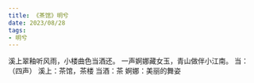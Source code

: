 ```yaml
---
title: 《茶馆》明兮
date: 2023/08/28
tags:
- 明兮
---
```

溪上翠釉听风雨，小楼曲色当酒还。
一声婀娜藏女玉，青山做伴小江南。
当：（四声）
溪上：茶馆，茶楼
当酒：茶
婀娜：美丽的舞姿
